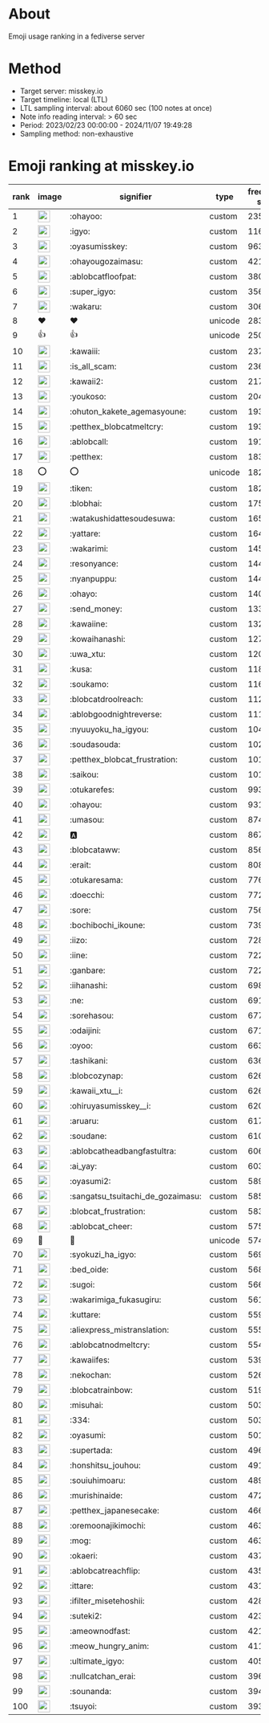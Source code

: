 # About
Emoji usage ranking in a fediverse server

# Method
- Target server: misskey.io
- Target timeline: local (LTL)
- LTL sampling interval: about 6060 sec (100 notes at once)
- Note info reading interval: > 60 sec
- Period: 2023/02/23 00:00:00 - 2024/11/07 19:49:28 
- Sampling method: non-exhaustive

# Emoji ranking at misskey.io

|rank|image|signifier|type|frequency score|
|----|----|----|----|----|
|1|<img height="24" src="https://misskey.io/emoji/ohayoo.webp">|:ohayoo:|custom|235562|
|2|<img height="24" src="https://misskey.io/emoji/igyo.webp">|:igyo:|custom|116095|
|3|<img height="24" src="https://misskey.io/emoji/oyasumisskey.webp">|:oyasumisskey:|custom|96317|
|4|<img height="24" src="https://misskey.io/emoji/ohayougozaimasu.webp">|:ohayougozaimasu:|custom|42166|
|5|<img height="24" src="https://misskey.io/emoji/ablobcatfloofpat.webp">|:ablobcatfloofpat:|custom|38066|
|6|<img height="24" src="https://misskey.io/emoji/super_igyo.webp">|:super_igyo:|custom|35647|
|7|<img height="24" src="https://misskey.io/emoji/wakaru.webp">|:wakaru:|custom|30604|
|8|❤|❤|unicode|28311|
|9|👍|👍|unicode|25062|
|10|<img height="24" src="https://misskey.io/emoji/kawaiii.webp">|:kawaiii:|custom|23746|
|11|<img height="24" src="https://misskey.io/emoji/is_all_scam.webp">|:is_all_scam:|custom|23661|
|12|<img height="24" src="https://misskey.io/emoji/kawaii2.webp">|:kawaii2:|custom|21766|
|13|<img height="24" src="https://misskey.io/emoji/youkoso.webp">|:youkoso:|custom|20427|
|14|<img height="24" src="https://misskey.io/emoji/ohuton_kakete_agemasyoune.webp">|:ohuton_kakete_agemasyoune:|custom|19365|
|15|<img height="24" src="https://misskey.io/emoji/petthex_blobcatmeltcry.webp">|:petthex_blobcatmeltcry:|custom|19300|
|16|<img height="24" src="https://misskey.io/emoji/ablobcall.webp">|:ablobcall:|custom|19128|
|17|<img height="24" src="https://misskey.io/emoji/petthex.webp">|:petthex:|custom|18325|
|18|⭕|⭕|unicode|18294|
|19|<img height="24" src="https://misskey.io/emoji/tiken.webp">|:tiken:|custom|18254|
|20|<img height="24" src="https://misskey.io/emoji/blobhai.webp">|:blobhai:|custom|17593|
|21|<img height="24" src="https://misskey.io/emoji/watakushidattesoudesuwa.webp">|:watakushidattesoudesuwa:|custom|16533|
|22|<img height="24" src="https://misskey.io/emoji/yattare.webp">|:yattare:|custom|16494|
|23|<img height="24" src="https://misskey.io/emoji/wakarimi.webp">|:wakarimi:|custom|14585|
|24|<img height="24" src="https://misskey.io/emoji/resonyance.webp">|:resonyance:|custom|14455|
|25|<img height="24" src="https://misskey.io/emoji/nyanpuppu.webp">|:nyanpuppu:|custom|14439|
|26|<img height="24" src="https://misskey.io/emoji/ohayo.webp">|:ohayo:|custom|14071|
|27|<img height="24" src="https://misskey.io/emoji/send_money.webp">|:send_money:|custom|13384|
|28|<img height="24" src="https://misskey.io/emoji/kawaiine.webp">|:kawaiine:|custom|13218|
|29|<img height="24" src="https://misskey.io/emoji/kowaihanashi.webp">|:kowaihanashi:|custom|12765|
|30|<img height="24" src="https://misskey.io/emoji/uwa_xtu.webp">|:uwa_xtu:|custom|12083|
|31|<img height="24" src="https://misskey.io/emoji/kusa.webp">|:kusa:|custom|11841|
|32|<img height="24" src="https://misskey.io/emoji/soukamo.webp">|:soukamo:|custom|11656|
|33|<img height="24" src="https://misskey.io/emoji/blobcatdroolreach.webp">|:blobcatdroolreach:|custom|11258|
|34|<img height="24" src="https://misskey.io/emoji/ablobgoodnightreverse.webp">|:ablobgoodnightreverse:|custom|11109|
|35|<img height="24" src="https://misskey.io/emoji/nyuuyoku_ha_igyou.webp">|:nyuuyoku_ha_igyou:|custom|10428|
|36|<img height="24" src="https://misskey.io/emoji/soudasouda.webp">|:soudasouda:|custom|10241|
|37|<img height="24" src="https://misskey.io/emoji/petthex_blobcat_frustration.webp">|:petthex_blobcat_frustration:|custom|10179|
|38|<img height="24" src="https://misskey.io/emoji/saikou.webp">|:saikou:|custom|10137|
|39|<img height="24" src="https://misskey.io/emoji/otukarefes.webp">|:otukarefes:|custom|9935|
|40|<img height="24" src="https://misskey.io/emoji/ohayou.webp">|:ohayou:|custom|9312|
|41|<img height="24" src="https://misskey.io/emoji/umasou.webp">|:umasou:|custom|8746|
|42|<img height="24" src="https://misskey.io/emoji/a.webp">|:a:|custom|8670|
|43|<img height="24" src="https://misskey.io/emoji/blobcataww.webp">|:blobcataww:|custom|8561|
|44|<img height="24" src="https://misskey.io/emoji/erait.webp">|:erait:|custom|8081|
|45|<img height="24" src="https://misskey.io/emoji/otukaresama.webp">|:otukaresama:|custom|7763|
|46|<img height="24" src="https://misskey.io/emoji/doecchi.webp">|:doecchi:|custom|7728|
|47|<img height="24" src="https://misskey.io/emoji/sore.webp">|:sore:|custom|7564|
|48|<img height="24" src="https://misskey.io/emoji/bochibochi_ikoune.webp">|:bochibochi_ikoune:|custom|7394|
|49|<img height="24" src="https://misskey.io/emoji/iizo.webp">|:iizo:|custom|7280|
|50|<img height="24" src="https://misskey.io/emoji/iine.webp">|:iine:|custom|7229|
|51|<img height="24" src="https://misskey.io/emoji/ganbare.webp">|:ganbare:|custom|7220|
|52|<img height="24" src="https://misskey.io/emoji/iihanashi.webp">|:iihanashi:|custom|6987|
|53|<img height="24" src="https://misskey.io/emoji/ne.webp">|:ne:|custom|6917|
|54|<img height="24" src="https://misskey.io/emoji/sorehasou.webp">|:sorehasou:|custom|6777|
|55|<img height="24" src="https://misskey.io/emoji/odaijini.webp">|:odaijini:|custom|6710|
|56|<img height="24" src="https://misskey.io/emoji/oyoo.webp">|:oyoo:|custom|6639|
|57|<img height="24" src="https://misskey.io/emoji/tashikani.webp">|:tashikani:|custom|6361|
|58|<img height="24" src="https://misskey.io/emoji/blobcozynap.webp">|:blobcozynap:|custom|6268|
|59|<img height="24" src="https://misskey.io/emoji/kawaii_xtu__i.webp">|:kawaii_xtu__i:|custom|6264|
|60|<img height="24" src="https://misskey.io/emoji/ohiruyasumisskey__i.webp">|:ohiruyasumisskey__i:|custom|6203|
|61|<img height="24" src="https://misskey.io/emoji/aruaru.webp">|:aruaru:|custom|6172|
|62|<img height="24" src="https://misskey.io/emoji/soudane.webp">|:soudane:|custom|6108|
|63|<img height="24" src="https://misskey.io/emoji/ablobcatheadbangfastultra.webp">|:ablobcatheadbangfastultra:|custom|6069|
|64|<img height="24" src="https://misskey.io/emoji/ai_yay.webp">|:ai_yay:|custom|6035|
|65|<img height="24" src="https://misskey.io/emoji/oyasumi2.webp">|:oyasumi2:|custom|5894|
|66|<img height="24" src="https://misskey.io/emoji/sangatsu_tsuitachi_de_gozaimasu.webp">|:sangatsu_tsuitachi_de_gozaimasu:|custom|5853|
|67|<img height="24" src="https://misskey.io/emoji/blobcat_frustration.webp">|:blobcat_frustration:|custom|5837|
|68|<img height="24" src="https://misskey.io/emoji/ablobcat_cheer.webp">|:ablobcat_cheer:|custom|5756|
|69|🎉|🎉|unicode|5749|
|70|<img height="24" src="https://misskey.io/emoji/syokuzi_ha_igyo.webp">|:syokuzi_ha_igyo:|custom|5690|
|71|<img height="24" src="https://misskey.io/emoji/bed_oide.webp">|:bed_oide:|custom|5685|
|72|<img height="24" src="https://misskey.io/emoji/sugoi.webp">|:sugoi:|custom|5667|
|73|<img height="24" src="https://misskey.io/emoji/wakarimiga_fukasugiru.webp">|:wakarimiga_fukasugiru:|custom|5619|
|74|<img height="24" src="https://misskey.io/emoji/kuttare.webp">|:kuttare:|custom|5597|
|75|<img height="24" src="https://misskey.io/emoji/aliexpress_mistranslation.webp">|:aliexpress_mistranslation:|custom|5555|
|76|<img height="24" src="https://misskey.io/emoji/ablobcatnodmeltcry.webp">|:ablobcatnodmeltcry:|custom|5546|
|77|<img height="24" src="https://misskey.io/emoji/kawaiifes.webp">|:kawaiifes:|custom|5394|
|78|<img height="24" src="https://misskey.io/emoji/nekochan.webp">|:nekochan:|custom|5264|
|79|<img height="24" src="https://misskey.io/emoji/blobcatrainbow.webp">|:blobcatrainbow:|custom|5195|
|80|<img height="24" src="https://misskey.io/emoji/misuhai.webp">|:misuhai:|custom|5035|
|81|<img height="24" src="https://misskey.io/emoji/334.webp">|:334:|custom|5030|
|82|<img height="24" src="https://misskey.io/emoji/oyasumi.webp">|:oyasumi:|custom|5010|
|83|<img height="24" src="https://misskey.io/emoji/supertada.webp">|:supertada:|custom|4962|
|84|<img height="24" src="https://misskey.io/emoji/honshitsu_jouhou.webp">|:honshitsu_jouhou:|custom|4910|
|85|<img height="24" src="https://misskey.io/emoji/souiuhimoaru.webp">|:souiuhimoaru:|custom|4895|
|86|<img height="24" src="https://misskey.io/emoji/murishinaide.webp">|:murishinaide:|custom|4727|
|87|<img height="24" src="https://misskey.io/emoji/petthex_japanesecake.webp">|:petthex_japanesecake:|custom|4665|
|88|<img height="24" src="https://misskey.io/emoji/oremoonajikimochi.webp">|:oremoonajikimochi:|custom|4630|
|89|<img height="24" src="https://misskey.io/emoji/mog.webp">|:mog:|custom|4630|
|90|<img height="24" src="https://misskey.io/emoji/okaeri.webp">|:okaeri:|custom|4377|
|91|<img height="24" src="https://misskey.io/emoji/ablobcatreachflip.webp">|:ablobcatreachflip:|custom|4355|
|92|<img height="24" src="https://misskey.io/emoji/ittare.webp">|:ittare:|custom|4312|
|93|<img height="24" src="https://misskey.io/emoji/ifilter_misetehoshii.webp">|:ifilter_misetehoshii:|custom|4281|
|94|<img height="24" src="https://misskey.io/emoji/suteki2.webp">|:suteki2:|custom|4230|
|95|<img height="24" src="https://misskey.io/emoji/ameownodfast.webp">|:ameownodfast:|custom|4216|
|96|<img height="24" src="https://misskey.io/emoji/meow_hungry_anim.webp">|:meow_hungry_anim:|custom|4116|
|97|<img height="24" src="https://misskey.io/emoji/ultimate_igyo.webp">|:ultimate_igyo:|custom|4057|
|98|<img height="24" src="https://misskey.io/emoji/nullcatchan_erai.webp">|:nullcatchan_erai:|custom|3961|
|99|<img height="24" src="https://misskey.io/emoji/sounanda.webp">|:sounanda:|custom|3948|
|100|<img height="24" src="https://misskey.io/emoji/tsuyoi.webp">|:tsuyoi:|custom|3930|
